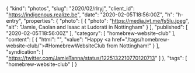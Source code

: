 {
  "kind": "photos",
  "slug": "2020/02/rlryj",
  "client_id": "https://indigenous.realize.be",
  "date": "2020-02-05T18:56:00Z",
  "h": "h-entry",
  "properties": {
    "photo": [
      {
        "photo": "https://media.jvt.me/fs5lu.jpeg",
        "alt": "Jamie, Caolan and Isaac  at Ludorati in Nottingham"
      }
    ],
    "published": [
      "2020-02-05T18:56:00Z"
    ],
    "category": [
      "homebrew-website-club"
    ],
    "content": [
      {
        "html": "",
        "value": "Happy <a href=\"/tags/homebrew-website-club/\">#HomebrewWebsiteClub</a> from Nottingham!"
      }
    ],
    "syndication": [
      "https://twitter.com/JamieTanna/status/1225132210770120713"
    ]
  },
  "tags": [
    "homebrew-website-club"
  ]
}
